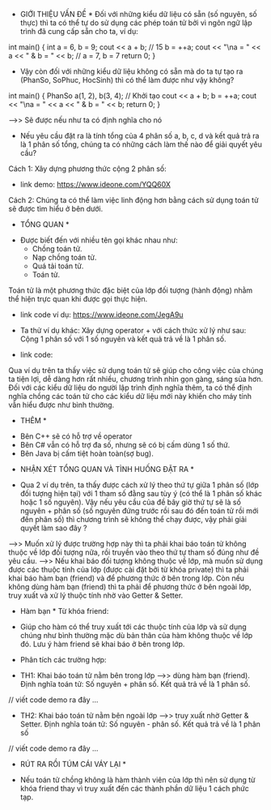 * GIỚI THIỆU VẤN ĐỀ *
Đối với những kiểu dữ liệu có sẵn (số nguyên, số thực) thì ta có thể tự do sử dụng các phép toán tử bởi vì ngôn ngữ lập trình đã cung cấp sẵn cho ta, ví dụ:

int main()
{
	int a = 6, b = 9;
	cout << a + b;	// 15
	b = ++a;
	cout << "\na = " << a << " & b = " << b;	// a = 7, b = 7
	return 0;
}

- Vậy còn đối với những kiểu dữ liệu không có sẵn mà do ta tự tạo ra (PhanSo, SoPhuc, HocSinh) thì có thể làm được như vậy không?

int main()
{
	PhanSo a(1, 2), b(3, 4); // Khởi tạo
	cout << a + b; 
	b = ++a; 
	cout << "\na = " << a << " & b = " << b; 
	return 0;
}

-->> Sẽ được nếu như ta có định nghĩa cho nó

- Nếu yêu cầu đặt ra là tính tổng của 4 phân số a, b, c, d và kết quả trả ra là 1 phân số tổng, chúng ta có những cách làm thế nào để giải quyết yêu cầu?

Cách 1: Xây dựng phương thức cộng 2 phân số:
- link demo: https://www.ideone.com/YQQ60X


Cách 2: Chúng ta có thể làm việc linh động hơn bằng cách sử dụng toán tử sẽ được tìm hiểu ở bên dưới.

* TỔNG QUAN *
- Được biết đến với nhiều tên gọi khác nhau như:
	+ Chồng toán tử.
	+ Nạp chồng toán tử.
	+ Quá tải toán tử.
	+ Toán tử.

Toán tử là một phương thức đặc biệt của lớp đối tượng (hành động) nhằm thể hiện trực quan khi được gọi thực hiện.

- link code ví dụ: https://www.ideone.com/JegA9u

- Ta thử ví dụ khác: Xây dựng operator + với cách thức xử lý như sau: Cộng 1 phân số với 1 số nguyên và kết quả trả về là 1 phân số.
- link code: 



Qua ví dụ trên ta thấy việc sử dụng toán tử sẽ giúp cho công việc của chúng ta tiện lợi, dễ dàng hơn rất nhiều, chương trình nhìn gọn gàng, sáng sủa hơn.
Đối với các kiểu dữ liệu do người lập trình định nghĩa thêm, ta có thể định nghĩa chồng các toán tử cho các kiểu dữ liệu mới này khiến cho máy tính vẫn hiểu được như bình thường.

* THÊM *
- Bên C++ sẽ có hỗ trợ về operator
- Bên C# vẫn có hỗ trợ đa số, nhưng sẽ có bị cấm dùng 1 số thứ.
- Bên Java bị cấm tiệt hoàn toàn(sợ bug).


* NHẬN XÉT TỔNG QUAN VÀ TÌNH HUỐNG ĐẶT RA *
- Qua 2 ví dụ trên, ta thấy được cách xử lý theo thứ tự giữa 1 phân số (lớp đối tượng hiện tại) với 1 tham số đằng sau tùy ý 
(có thể là 1 phân số khác hoặc 1 số nguyên).
Vậy nếu yêu cầu của đề bây giờ thứ tự sẽ là số nguyên + phân số (số nguyên đứng trước rồi sau đó đến toán tử rồi mới
đến phân số) thì chương trình sẽ không thể chạy được, vậy phải giải quyết làm sao đây ?

-->> Muốn xử lý được trường hợp này thì ta phải khai báo toán tử không thuộc về lớp đối tượng nữa, rồi truyền vào theo thứ tự tham số đúng như đề yêu cầu.
-->> Nếu khai báo đối tượng không thuộc về lớp, mà muốn sử dụng được các thuộc tính của lớp (được cài đặt bởi từ khóa private) thì ta phải khai báo hàm bạn (friend) và để phương thức ở bên trong lớp. Còn nếu không dùng hàm bạn (friend) thì ta phải để phương thức ở bên ngoài lớp, truy xuất và xử lý thuộc tính nhờ vào Getter & Setter.


* Hàm bạn *
Từ khóa friend:
- Giúp cho hàm có thể truy xuất tới các thuộc tính của lớp và sử dụng chúng như bình thường mặc dù bản thân của hàm không thuộc về lớp đó. Lưu ý hàm friend sẽ khai báo ở bên trong lớp.

* Phân tích các trường hợp:
- TH1: Khai báo toán tử nằm bên trong lớp -->> dùng hàm bạn (friend). Định nghĩa toán tử: Số nguyên + phân số. Kết quả trả về là 1 phân số.



// viết code demo ra đây ...



- TH2: Khai báo toán tử nằm bên ngoài lớp -->> truy xuất nhờ Getter & Setter. Định nghĩa toán tử: Số nguyên - phân số. Kết quả trả về là 1 phân số


// viết code demo ra đây ...



* RÚT RA RỒI TÚM CÁI VÁY LẠI *
- Nếu toán tử chồng không là hàm thành viên của lớp thì nên sử dụng từ khóa friend thay vì truy xuất đến các thành phần dữ liệu 1 cách phức tạp.
